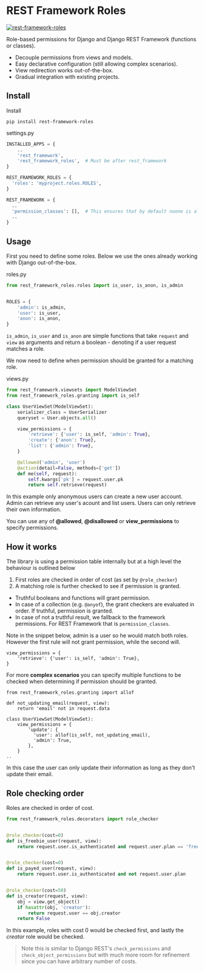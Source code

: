 REST Framework Roles
====================

[![rest-framework-roles](https://circleci.com/gh/Pithikos/rest-framework-roles.svg?style=svg)](https://circleci.com/gh/Pithikos/rest-framework-roles)


Role-based permissions for Django and Django REST Framework (functions or classes).

  - Decouple permissions from views and models.
  - Easy declarative configuration (still allowing complex scenarios).
  - View redirection works out-of-the-box.
  - Gradual integration with existing projects.


Install
-------

Install

    pip install rest-framework-roles


settings.py
```python
INSTALLED_APPS = {
    ..
    'rest_framework',
    'rest_framework_roles',  # Must be after rest_framework
}

REST_FRAMEWORK_ROLES = {
  'roles': 'myproject.roles.ROLES',
}

REST_FRAMEWORK = {
  ..
  'permission_classes': [],  # This ensures that by default noone is allowed access
  ..
}
```


Usage
-----


First you need to define some roles. Below we use the ones already working with Django out-of-the-box.

roles.py
```python
from rest_framework_roles.roles import is_user, is_anon, is_admin


ROLES = {
    'admin': is_admin,
    'user': is_user,
    'anon': is_anon,
}
```

`is_admin`, `is_user` and `is_anon` are simple functions that take `request` and `view` as arguments and return a boolean - denoting if a user request matches a role.

We now need to define when permission should be granted for a matching role.

views.py
```python
from rest_framework.viewsets import ModelViewSet
from rest_framework_roles.granting import is_self

class UserViewSet(ModelViewSet):
    serializer_class = UserSerializer
    queryset = User.objects.all()

    view_permissions = {
        'retrieve': {'user': is_self, 'admin': True},
        'create': {'anon': True},
        'list': {'admin': True},
    }

    @allowed('admin', 'user')
    @action(detail=False, methods=['get'])
    def me(self, request):
        self.kwargs['pk'] = request.user.pk
        return self.retrieve(request)
```

In this example only anonymous users can create a new user account. Admin can retrieve any user's acount and list users. Users can only retrieve their own information.

 You can use any of **@allowed**, **@disallowed** or **view_permissions** to specify permissions.



How it works
------------

The library is using a permission table internally but at a high level the behaviour is outlined below

1. First roles are checked in order of cost (as set by `@role_checker`)
2. A matching role is further checked to see if permission is granted.
  - Truthful booleans and functions will grant permission.
  - In case of a collection (e.g. `@anyof`), the grant checkers are evaluated in order. If truthful, permission is granted.
  - In case of not a truthful result, we fallback to the framework permissions. For REST Framework
     that is `permission_classes`.


Note in the snippet below, admin is a user so he would match both roles. However the first rule will
not grant permission, while the second will.

    view_permissions = {
        'retrieve': {'user': is_self, 'admin': True},
    }

For more **complex scenarios** you can specify multiple functions to be checked when determining if permission should be granted.

    from rest_framework_roles.granting import allof

    def not_updating_email(request, view):
        return 'email' not in request.data

    class UserViewSet(ModelViewSet):
        view_permissions = {
            'update': {
              'user': allof(is_self, not_updating_email),
              'admin': True,
            },
        }
    ..

In this case the user can only update their information as long as they don't update their email.



Role checking order
-------------------

Roles are checked in order of cost.


```python
from rest_framework_roles.decorators import role_checker


@role_checker(cost=0)
def is_freebie_user(request, view):
    return request.user.is_authenticated and request.user.plan == 'freebie'


@role_checker(cost=0)
def is_payed_user(request, view):
    return request.user.is_authenticated and not request.user.plan


@role_checker(cost=50)
def is_creator(request, view):
    obj = view.get_object()
    if hasattr(obj, 'creator'):
        return request.user == obj.creator
    return False
```

In this example, roles with cost 0 would be checked first, and lastly the *creator* role would be checked.

> Note this is similar to Django REST's `check_permissions` and `check_object_permissions` but with much more room for refinement since you can have arbitrary number of costs.
